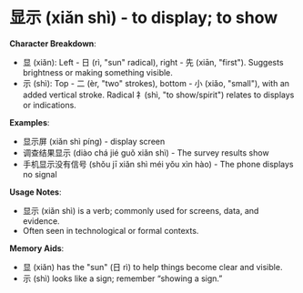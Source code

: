 # **显示 (xiǎn shì) - to display; to show**

**Character Breakdown**:  
- 显 (xiǎn): Left - 日 (rì, "sun" radical), right - 先 (xiān, "first"). Suggests brightness or making something visible.  
- 示 (shì): Top - 二 (èr, "two" strokes), bottom - 小 (xiǎo, "small"), with an added vertical stroke. Radical 礻(shì, "to show/spirit") relates to displays or indications.

**Examples**:  
- 显示屏 (xiǎn shì píng) - display screen  
- 调查结果显示 (diào chá jié guǒ xiǎn shì) - The survey results show  
- 手机显示没有信号 (shǒu jī xiǎn shì méi yǒu xìn hào) - The phone displays no signal

**Usage Notes**:  
- 显示 (xiǎn shì) is a verb; commonly used for screens, data, and evidence.  
- Often seen in technological or formal contexts.

**Memory Aids**:  
- 显 (xiǎn) has the "sun" (日 rì) to help things become clear and visible.  
- 示 (shì) looks like a sign; remember “showing a sign.”
